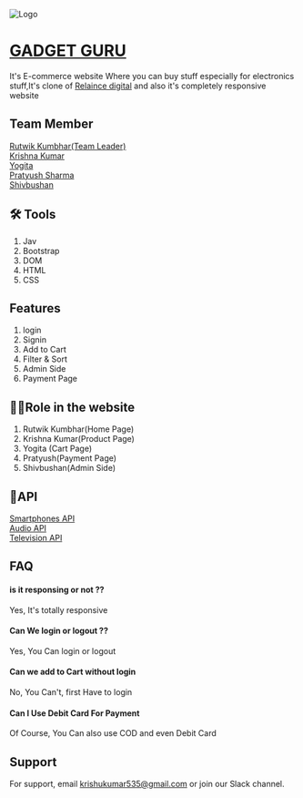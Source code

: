 ![Logo](https://dancing-tarsier-2de857.netlify.app/logo-removebg.png)






# [GADGET GURU](https://dancing-tarsier-2de857.netlify.app/index.html)

It's E-commerce website Where you can buy stuff 
especially for electronics stuff,It's clone of [Relaince digital](https://www.reliancedigital.in/headphones-headsets/c/S101021) and also it's completely responsive website




## Team Member
[Rutwik Kumbhar(Team Leader)](https://github.com/rutwik-kumbhar)   
[Krishna Kumar](https://github.com/Krishu7827)       
[Yogita](https://github.com/Yogita2021)  
[Pratyush Sharma](https://github.com/starboy1010)   
[Shivbushan](https://github.com/shivpatil370)

## 🛠 Tools
1. Jav   
2. Bootstrap    
3. DOM    
4. HTML
5. CSS 

## Features 
1. login
2. Signin
3. Add to Cart
4. Filter & Sort
5. Admin Side
6. Payment Page

## 👩‍🚒Role in the website 
1. Rutwik Kumbhar(Home Page)
2. Krishna Kumar(Product Page)
3. Yogita (Cart Page)
4. Pratyush(Payment Page)
5. Shivbushan(Admin Side)

## 🔗API  
[Smartphones API](https://mockapi-nr5i.onrender.com/Smartphones)     
[Audio API](https://audio-api-vw3a.onrender.com/Audio)    
[Television API](https://teleapi.onrender.com/Television)

## FAQ 

#### is it responsing or not ??
Yes, It's totally responsive



####  Can We login or logout ??

Yes, You Can login or logout

#### Can we add to Cart without login 
 No, You Can't, first Have to login

 #### Can I Use Debit Card For Payment 

Of Course, You Can also use COD and even Debit Card

## Support

For support, email krishukumar535@gmail.com or join our Slack channel.
